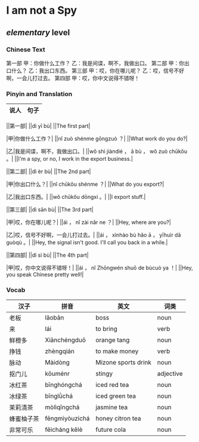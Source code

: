 # I am not a Spy
## *elementary* level

### Chinese Text
第一部
甲：你做什么工作？
乙：我是间谍，啊不，我做出口。
第二部
甲：你出口什么？
乙：我出口东西。
第三部
甲：哎，你在哪儿呢？
乙：哎，信号不好啊，一会儿打过去。
第四部
甲：哎，你中文说得不错呀！

### Pinyin and Translation
|说人|句子|
|----|----|

||第一部|
||dì yī bù|
||The first part|

|甲|你做什么工作？|
||nǐ zuò shénme gōngzuò ？|
||What work do you do?|

|乙|我是间谍，啊不，我做出口。|
||wǒ shì jiàndié ， ā bù ， wǒ zuò chūkǒu 。|
||I'm a spy, or no, I work in the export business.|

||第二部|
||dì èr bù|
||The 2nd part|

|甲|你出口什么？|
||nǐ chūkǒu shénme ？|
||What do you export?|

|乙|我出口东西。|
||wǒ chūkǒu dōngxi 。|
||I export stuff.|

||第三部|
||dì sān bù|
||The 3rd part|

|甲|哎，你在哪儿呢？|
||ái ， nǐ zài nǎr ne ？|
||Hey, where are you?|

|乙|哎，信号不好啊，一会儿打过去。|
||ái ， xìnhào bù hǎo ā ， yīhuìr dǎ guòqù 。|
||Hey, the signal isn't good. I'll call you back in a while.|

||第四部|
||dì sì bù|
||The 4th part|

|甲|哎，你中文说得不错呀！|
||ái ， nǐ Zhōngwén shuō de bùcuò ya ！|
||Hey, you speak Chinese pretty well!|
### Vocab
|汉子|拼音|英文|词类|
|----|----|----|----|
|老板|lǎobǎn|boss|noun|
|来|lái|to bring|verb|
|鲜橙多|Xiānchéngduō|orange tang|noun|
|挣钱|zhèngqián|to make money|verb|
|脉动|Màidòng|Mizone sports drink|noun|
|抠门儿|kōuménr|stingy|adjective|
|冰红茶|bīnghóngchá|iced red tea|noun|
|冰绿茶|bīnglǜchá|iced green tea|noun|
|茉莉清茶|mòlìqīngchá|jasmine tea|noun|
|蜂蜜柚子茶|fēngmìyòuzichá|honey citron tea|noun|
|非常可乐|fēicháng kělè|future cola|noun|